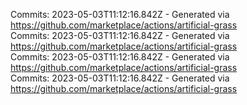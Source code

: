 Commits: 2023-05-03T11:12:16.842Z - Generated via https://github.com/marketplace/actions/artificial-grass
<br>
Commits: 2023-05-03T11:12:16.842Z - Generated via https://github.com/marketplace/actions/artificial-grass
<br>
Commits: 2023-05-03T11:12:16.842Z - Generated via https://github.com/marketplace/actions/artificial-grass
<br>
Commits: 2023-05-03T11:12:16.842Z - Generated via https://github.com/marketplace/actions/artificial-grass
<br>
